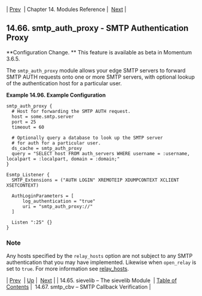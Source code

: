 | [Prev](modules.sievelib)  | Chapter 14. Modules Reference |  [Next](modules.smtp_cbv) |

## 14.66. smtp_auth_proxy - SMTP Authentication Proxy

<a class="indexterm" name="idp21352512"></a>

**Configuration Change. ** This feature is available as beta in Momentum 3.6.5.

The `smtp_auth_proxy` module allows your edge SMTP servers to forward SMTP AUTH requests onto one or more SMTP servers, with optional lookup of the authentication host for a particular user.

<a name="modules.smtp_auth_proxy.example"></a>

**Example 14.96. Example Configuration**

```
smtp_auth_proxy {
  # Host for forwarding the SMTP AUTH request.
  host = some.smtp.server
  port = 25
  timeout = 60

  # Optionally query a database to look up the SMTP server
  # for auth for a particular user.
  ds_cache = smtp_auth_proxy
  query = "SELECT host FROM auth_servers WHERE username = :username, localpart = :localpart, domain = :domain;"
}

Esmtp_Listener {
  SMTP_Extensions = ("AUTH LOGIN" XREMOTEIP XDUMPCONTEXT XCLIENT XSETCONTEXT)

  AuthLoginParameters = [
      log_authentication = "true"
      uri = "smtp_auth_proxy://"
  ]

  Listen ":25" {}
}
```

### Note

Any hosts specified by the `relay_hosts` option are not subject to any SMTP authentication that you may have implemented. Likewise when `open_relay` is set to `true`. For more information see [relay_hosts](conf.ref.relay_hosts "relay_hosts").

| [Prev](modules.sievelib)  | [Up](modules) |  [Next](modules.smtp_cbv) |
| 14.65. sievelib – The sievelib Module  | [Table of Contents](index) |  14.67. smtp_cbv – SMTP Callback Verification |
